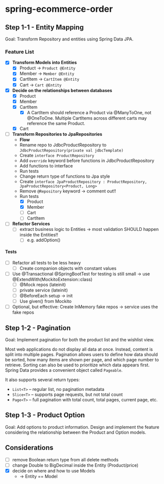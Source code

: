# spring-ecommerce-order

## Step 1-1 - Entity Mapping

Goal: Transform Repository and entities using Spring Data JPA.

### Feature List

- [x] **Transform Models into Entities**
    - [x] Product -> `Product @Entity`
    - [x] Member -> `Member @Entity`
    - [x] CartItem -> `CartItem @Entity`
    - [x] Cart -> `Cart @Entity`
- [x] **Decide on the relationships between databases**
    - [x] Product
    - [x] Member
    - [x] CartItem
        - [x] A CartItem should reference a Product via @ManyToOne, not @OneToOne. Multiple CartItems across different
          carts may reference the same Product.
    - [x] Cart
- [ ] **Transform Repositories to JpaRepositories**
  - **Flow**
  - Rename repo to JdbcProductRepository to `JdbcProductRepository(private val jdbcTemplate)`
  - Create `interface ProductRepository`
  - Add `override` keyword before functions in JdbcProductRepository
  - Add functions to interface
  - Run tests
  - Change return type of functions to Jpa style
  - Create `interface JpaProductRepository : ProductRepository, JpaProductRepository<Product, Long>`
  - Remove `@Repository` keyword -> comment out!!
  - Run tests
    - [x] Product
    - [x] Member
    - [ ] Cart
    - [ ] CartItem

- [ ] **Refactor Services**
    - [ ] extract business logic to Entities -> most validation SHOULD happen inside the Entities!!
        - [ ] e.g. addOption()

#### Tests

- [ ] Refactor all tests to be less heavy
    - [ ] Create companion objects with constant values
- [ ] Use @Transactional @SpringBootTest for testing is still small -> use @ExtendWith(MockitoExtension::class)
    - [ ] @Mock repos (lateinit)
    - [ ] private service (lateinit)
    - [ ] @BeforeEach setup -> init
    - [ ] Use given() from Mockito
- [ ] Optional, but effective: Create InMemory fake repos -> service uses the fake repos

## Step 1-2 - Pagination

Goal: Implement pagination for both the product list and the wishlist view.

Most web applications do not display all data at once. Instead, content is split into multiple pages.
Pagination allows users to define how data should be sorted, how many items are shown per page, and which page number to
retrieve.
Sorting can also be used to prioritize which data appears first.
Spring Data provides a convenient object called `Pageable`.

It also supports several return types:

- `List<T>` – regular list, no pagination metadata
- `Slice<T>` – supports page requests, but not total count
- `Page<T>` – full pagination with total count, total pages, current page, etc.

## Step 1-3 - Product Option

Goal: Add options to product information.
Design and implement the feature considering the relationship between the Product and Option models.

## Considerations

- [ ] remove Boolean return type from all delete methods
- [ ] change Double to BigDecimal inside the Entity (Product/price)
- [x] decide on where and how to use Models
    - -> Entity == Model
